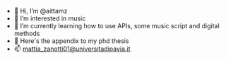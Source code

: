 - 👋 Hi, I’m @aittamz
- 👀 I’m interested in music
- 🌱 I’m currently learning how to use APIs, some music script and digital methods
- 🌱 Here's the appendix to my phd thesis
- 📫 mattia_zanotti01@universitadipavia.it

<!---
aittamz/aittamz is a ✨ special ✨ repository because its `README.md` (this file) appears on your GitHub profile.
You can click the Preview link to take a look at your changes.
--->
